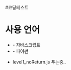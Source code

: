 #코딩테스트

<h1>사용 언어</h1>
 <ul> 
    <li>
        - 자바스크립트
    </li>
    <li>
        - 파이썬
    </li>
 </ul>
 

- level1_noReturn.js 푸는중..
